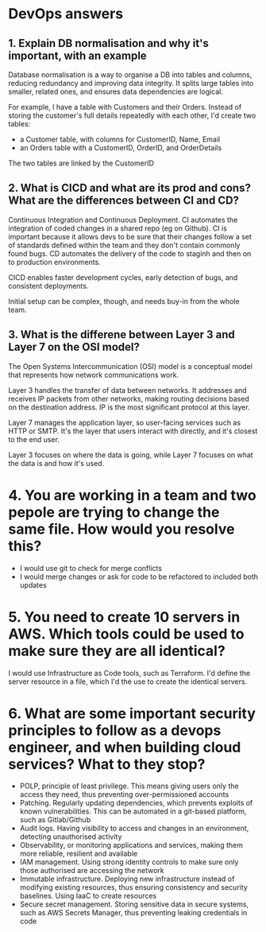 # DevOps answers

## 1. Explain DB normalisation and why it's important, with an example

Database normalisation is a way to organise a DB into tables and columns, reducing redundancy and improving data integrity. It splits large tables into smaller, related ones, and ensures data dependencies are logical.

For example, I have a table with Customers and their Orders. Instead of storing the customer's full details repeatedly with each other, I'd create two tables:

- a Customer table, with columns for CustomerID, Name, Email
- an Orders table with a CustomerID, OrderID, and OrderDetails

The two tables are linked by the CustomerID

## 2. What is CICD and what are its prod and cons? What are the differences between CI and CD?

Continuous Integration and Continuous Deployment. CI automates the integration of coded changes in a shared repo (eg on Github). CI is important because it allows devs to be sure that their changes follow a set of standards defined within the team and they don't contain commonly found bugs. CD automates the delivery of the code to staginh and then on to production environments.

CICD enables faster development cycles, early detection of bugs, and consistent deployments.

Initial setup can be complex, though, and needs buy-in from the whole team.

## 3. What is the differene between Layer 3 and Layer 7 on the OSI model?

The Open Systems Intercommunication (OSI) model is a conceptual model that represents how network communications work.

Layer 3 handles the transfer of data between networks. It addresses and receives IP packets from other networks, making routing decisions based on the destination address. IP is the most significant protocol at this layer.

Layer 7 manages the application layer, so user-facing services such as HTTP or SMTP. It's the layer that users interact with directly, and it's closest to the end user.

Layer 3 focuses on where the data is going, while Layer 7 focuses on what the data is and how it's used.

# 4. You are working in a team and two pepole are trying to change the same file. How would you resolve this?

- I would use git to check for merge conflicts
- I would merge changes or ask for code to be refactored to included both updates

# 5. You need to create 10 servers in AWS. Which tools could be used to make sure they are all identical?

I would use Infrastructure as Code tools, such as Terraform. I'd define the server resource in a file, which I'd the use to create the identical servers.

# 6. What are some important security principles to follow as a devops engineer, and when building cloud services? What to they stop?

- POLP, principle of least privilege. This means giving users only the access they need, thus preventing over-permissioned accounts
- Patching. Regularly updating dependencies, which prevents exploits of known vulnerabilities. This can be automated in a git-based platform, such as Gitlab/Github
- Audit logs. Having visibility to access and changes in an environment, detecting unauthorised activity
- Observability, or monitoring applications and services, making them more reliable, resilient and available
- IAM management. Using strong identity controls to make sure only those authorised are accessing the network
- Immutable infrastructure. Deploying new infrastructure instead of modifying existing resources, thus ensuring consistency and security baselines. Using IaaC to create resources
- Secure secret management. Storing sensitive data in secure systems, such as AWS Secrets Manager, thus preventing leaking credentials in code